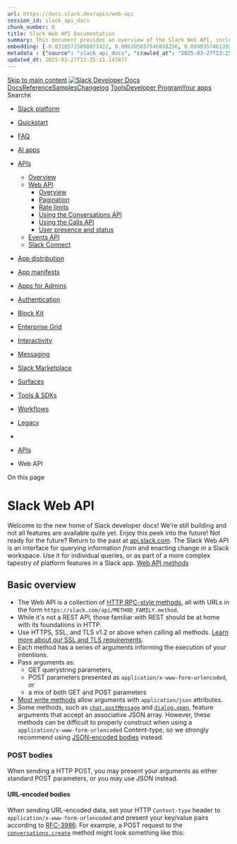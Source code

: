 ```yaml
---
url: https://docs.slack.dev/apis/web-api
session_id: slack_api_docs
chunk_number: 0
title: Slack Web API Documentation
summary: This document provides an overview of the Slack Web API, including links to tools, developer programs, quickstart guides, and various API resources such as pagination and rate limits.
embedding: [-0.03185715898871422, 0.006395657546818256, 0.009835746139287949, -0.018896261230111122, 0.03481272608041763, -0.009660108014941216, -0.03142109140753746, 0.008594164624810219, 0.010441395454108715, 0.005677963141351938, -0.010453508235514164, -0.03672657907009125, -0.013009348884224892, -0.0009758525411598384, -0.018690340220928192, 0.03660544753074646, -0.034788500517606735, 0.036750804632902145, 0.01912640780210495, -0.0028450379613786936, 0.05862686038017273, -0.01344541646540165, -0.0134333036839962, 0.05194048956036568, -0.002378687961027026, 0.0009213441517204046, -0.016873391345143318, 0.031808704137802124, -0.04372788593173027, -0.028974266722798347, 0.02521924115717411, -0.03156644478440285, -0.01039899978786707, 0.018678227439522743, 0.03958524391055107, 0.026939284056425095, -0.007503995671868324, 0.06163088232278824, 0.03679925575852394, -0.029289204627275467, -0.021488439291715622, -0.022069863975048065, 0.012524829246103764, -0.02368088997900486, -0.05945054441690445, 0.010520129464566708, -0.0413295142352581, -0.016086047515273094, 0.005199499893933535, 0.012670185416936874, -0.06342360377311707, -0.007455544080585241, -0.0021863942965865135, 0.032002512365579605, -0.007116380147635937, -0.029797948896884918, -0.026430539786815643, -0.01265807170420885, -0.03173602744936943, 0.00842458289116621, -0.0006359318504109979, -0.011434660293161869, -0.008121758699417114, -0.03287464752793312, -0.0212098415941, 0.001200699945911765, -0.006977080833166838, 0.01509278267621994, -0.007255679462105036, 0.028271712362766266, 0.08207760751247406, 0.025800663977861404, -0.031275734305381775, 0.02989485301077366, 0.007080041337758303, -0.02007121965289116, 0.012119044549763203, 0.07267792522907257, -0.0413295142352581, -0.021318858489394188, -0.03452201560139656, 0.013724015094339848, -0.051649779081344604, -0.04498763754963875, -0.07703860104084015, 0.038398172706365585, -0.015637867152690887, -0.03287464752793312, -0.005420561879873276, 0.00021822303824592382, -0.02698773704469204, -0.014898974448442459, -0.02730267494916916, 0.014584037475287914, 0.07408303022384644, -0.016582680866122246, -0.01808468997478485, 0.014317551627755165, -0.021355196833610535, 0.03275351971387863, 0.09065359830856323, -0.036556996405124664, -0.08522698283195496, -0.039342984557151794, 0.018787244334816933, -0.004381873179227114, 0.04685303568840027, -0.006238188594579697, 0.007649351842701435, -0.04043315351009369, -0.10068315267562866, 0.003212969982996583, -0.007086097728461027, -0.015286590903997421, -0.00936333928257227, -0.00889698974788189, -0.006789329461753368, 0.010829010978341103, -0.002590665128082037, -0.036120928823947906, -0.033359166234731674, -0.003888268955051899, 0.023002563044428825, 0.002195479115471244, 0.023923151195049286, -0.060128871351480484, -0.01019307877868414, -0.01789088360965252, -0.05053538456559181, 0.024250201880931854, 0.05736710876226425, -0.029604142531752586, 0.03708996996283531, -0.043170686811208725, -0.04455156996846199, 0.009108967147767544, -0.06376276910305023, -0.006704538594931364, -0.0014581008581444621, 0.006189736537635326, 0.0423954576253891, -0.05508986860513687, 0.01494742650538683, 0.018157368525862694, -0.04394591972231865, -0.044914957135915756, -0.045835547149181366, 0.013699788600206375, -0.02502543292939663, 0.010465621016919613, 0.0005920222611166537, 0.04634429141879082, -0.026406312361359596, 0.02440766990184784, -0.031033474951982498, 0.01820581965148449, 0.02730267494916916, 0.025873342528939247, -0.011283247731626034, 0.0035430488642305136, 0.008588108234107494, 0.029822176322340965, 0.0032614220399409533, -0.04392169415950775, -0.05155287683010101, -0.02057996578514576, 0.0331169068813324, -0.03948834165930748, -0.07180579006671906, -0.0004099489306099713, -0.030548954382538795, -0.02285720780491829, -0.028974266722798347, 0.02597024478018284, 0.0038489019498229027, -0.04164445027709007, -0.013578658923506737, -0.034982308745384216, 0.00674693426117301, -0.0030025069136172533, -0.022457478567957878, 0.026430539786815643, -0.0558650977909565, -0.031784478574991226, -0.027133092284202576, -0.02108871191740036, -0.03495808318257332, 0.026915058493614197, -0.008206549100577831, -0.021645909175276756, 0.002548269694671035, -0.02243325300514698, 0.02534037083387375, 0.012197778560221195, 0.01003560982644558, -0.007988515309989452, -0.000868349801748991, -0.033552974462509155, 0.036120928823947906, 0.026309410110116005, 0.03059740737080574, 0.0018865978345274925, 0.043800562620162964, -0.04040892794728279, -0.0008403385290876031, -0.015165460295975208, 0.02480739913880825, 0.038107458502054214, -0.03876155987381935, -0.03338339552283287, 0.01849653199315071, -0.022881433367729187, -0.0025270720943808556, 0.02916807495057583, -0.00434553436934948, 0.0015194228617474437, -0.0170671995729208, 0.04530257359147072, -0.03176025301218033, 0.02007121965289116, -0.04287997633218765, 0.06463490426540375, 0.01215538289397955, 0.0036066421307623386, 0.020531514659523964, 0.04370366036891937, 0.036532770842313766, -0.04692571610212326, 0.0017124735750257969, 0.008036967366933823, 0.0392703078687191, 0.03476427495479584, -0.01493531372398138, -0.04040892794728279, 0.04777362197637558, -0.03740490600466728, 0.021876055747270584, -0.007964289747178555, 0.002457422437146306, 0.013348512351512909, -0.008242888376116753, -0.022699739784002304, -0.030960796400904655, 0.039464112371206284, 0.005250980146229267, 0.03803478181362152, -0.0060292393900454044, -0.07020687311887741, 0.03217209503054619, 0.026285182684659958, 0.06948009878396988, -0.013760354369878769, -0.007122436538338661, 0.005674934946000576, 0.012718637473881245, -0.055041417479515076, 0.024649929255247116, 0.019792621955275536, 0.003409805940464139, -9.188836702378467e-05, 0.008036967366933823, 0.0017049029702320695, -0.0034794555976986885, 0.005045059137046337, -0.04745868593454361, 0.012167495675384998, -0.020410384982824326, 0.006038324441760778, -0.022881433367729187, -0.014693054370582104, -0.0222394447773695, 0.008685012347996235, 0.05954744666814804, -0.016933957114815712, -0.04486650601029396, -0.004121444188058376, 0.00930277444422245, 0.013154705055058002, -0.0025285861920565367, -0.019489796832203865, -0.008606277406215668, 0.007231453433632851, -0.008600221015512943, 0.005702189169824123, 0.01167692057788372, -0.010477734729647636, -0.012088761664927006, 0.0027208798564970493, 0.00757667375728488, 0.031154604628682137, -0.005299432203173637, 0.07258102297782898, -0.0012514230329543352, -0.019259650260210037, -0.014499246142804623, 0.05470225214958191, 0.04600512608885765, -0.036217834800481796, 0.037768296897411346, 0.004018483683466911, 0.012936671264469624, 0.0012960897292941809, 0.02543727494776249, -0.009551091119647026, 0.03037937358021736, 0.049251407384872437, 0.023220596835017204, -0.0023453773465007544, 0.030621632933616638, -0.04711952060461044, -0.007140606176108122, 0.06938319653272629, -0.028925813734531403, -0.05126216262578964, -0.006565239280462265, 0.026212505996227264, 0.06356895714998245, 0.03910072520375252, -0.01901739090681076, -0.00734047032892704, -0.03481272608041763, -0.017939334735274315, 0.01612238585948944, -0.0170671995729208, -0.01281554065644741, -0.058675311505794525, -0.03910072520375252, -0.010586751624941826, -0.035103436559438705, -0.03631473705172539, 0.038616206496953964, -0.07553659379482269, 0.01591646671295166, 0.034158624708652496, 0.021258292719721794, -0.028877362608909607, -0.0028844051994383335, 0.023002563044428825, -0.014135856181383133, 0.05882066860795021, 0.025776438415050507, -0.014184308238327503, -0.02844129502773285, -0.0005132878432050347, -0.025558404624462128, 0.059692803770303726, 0.0003368924662936479, 0.04103880375623703, -0.0527157224714756, 0.03849507495760918, -0.01534715574234724, -0.015431946143507957, 0.013833031989634037, -0.026600120589137077, -0.0031009248923510313, -0.021028146147727966, -0.010465621016919613, -0.08488781750202179, -0.014305438846349716, -0.0017382137011736631, -0.05707639828324318, -0.037380680441856384, -0.04457579553127289, -0.009339113719761372, 0.04372788593173027, 0.037889424711465836, 0.004357647150754929, -0.07001306861639023, 0.016909731552004814, -0.012561168521642685, 0.05014776811003685, 0.005293375812470913, -0.0002755704626906663, -0.043412946164608, -0.023717230185866356, 0.009036288596689701, -0.03297155350446701, 0.04816123843193054, -0.0008562367875128984, 0.041402190923690796, 0.035200342535972595, 0.02490430325269699, -0.03849507495760918, -0.031687576323747635, -0.018993165343999863, 0.03597557172179222, -0.007994571700692177, 0.02150055393576622, -0.015007991343736649, -0.010465621016919613, 0.00831556599587202, 0.015480398200452328, 0.005835431627929211, -0.03350452333688736, 0.047604043036699295, -0.005187387112528086, 0.056494973599910736, 0.012524829246103764, 0.039439886808395386, -0.032826196402311325, 0.03394059091806412, -0.0016110274009406567, -0.02989485301077366, -0.028295939788222313, -0.0015224511735141277, -0.03348029777407646, 0.028707779943943024, -0.01945345848798752, -0.0017427561106160283, -0.009490526281297207, 0.01735791191458702, 0.01349386852234602, 0.00509653938934207, -0.006220018956810236, 0.0033643823117017746, -0.0036793199833482504, 0.041935164481401443, 0.006298753432929516, 0.030452050268650055, 0.03970637544989586, 0.04229855164885521, -0.05746401473879814, -0.016921844333410263, 0.017224667593836784, -0.04913027957081795, 0.0496147982776165, 0.0030857836827635765, -0.03442510962486267, 0.021863942965865135, -0.031687576323747635, -0.01338485162705183, -0.011864671483635902, 0.02645476534962654, 0.010514073073863983, -0.0047240653075277805, 0.0007286719046533108, 0.007443430833518505, -0.010508016683161259, 0.021052371710538864, 0.024262314662337303, -0.008660785853862762, 0.0017851515440270305, -0.016510002315044403, 0.025267692282795906, -0.06851106137037277, 0.036024026572704315, 0.008993892930448055, -0.05736710876226425, -0.00044969466398470104, -0.011973688378930092, -0.011634524911642075, -0.008024854585528374, 0.01735791191458702, 0.018678227439522743, -0.04128106310963631, -0.009230096824467182, 0.021112937480211258, -0.004929985851049423, 0.043170686811208725, 0.012179609388113022, 0.03338339552283287, 0.015964917838573456, -0.01308202650398016, 0.010695768520236015, -0.034158624708652496, -0.021972959861159325, -0.009375452063977718, 0.023111579939723015, -0.008412470109760761, 0.02480739913880825, 0.025509951636195183, -0.0016064849914982915, 0.033843688666820526, -0.018956825137138367, -0.027157317847013474, -0.05145597085356712, 0.015335042029619217, 0.04939676448702812, 0.02441978268325329, 0.014111630618572235, 0.017491154372692108, 0.013724015094339848, -0.01514123473316431, 0.028780458495020866, 0.0331169068813324, 0.06637917459011078, 0.01923542469739914, 0.0027405633591115475, 0.002814755542203784, -0.007080041337758303, -0.04164445027709007, -0.00790978129953146, 0.019671492278575897, -0.011828332208096981, -0.0232569370418787, -0.03956101834774017, -0.04980860650539398, -0.02162168361246586, 0.05615581199526787, -0.0003770167531911284, 0.002834439044818282, -0.03687193617224693, -0.005378166679292917, 0.04157177358865738, 0.057318657636642456, 0.018254272639751434, -0.0030025069136172533, -0.0040790485218167305, -0.013784579932689667, 0.0005977002438157797, -0.019901638850569725, -0.015310816466808319, 0.051746685057878494, 0.013566546142101288, -0.0506322868168354, 0.013203156180679798, -0.023487083613872528, 0.02273607812821865, 0.008884876035153866, -0.03461891785264015, -0.01789088360965252, 0.021561117842793465, 0.002913173520937562, -0.020325593650341034, -0.025509951636195183, 0.012573281303048134, -0.02957991510629654, -0.055671289563179016, -0.0072617363184690475, -0.010671542026102543, -0.003449173178523779, 0.011065213941037655, 0.035200342535972595, 0.0072617363184690475, 0.0019592756871134043, 0.025582630187273026, -0.02822326123714447, -0.02720577083528042, -0.02200929820537567, 0.008860650472342968, -0.03350452333688736, 0.030064435675740242, 0.0021621682681143284, 0.0413295142352581, -0.025388821959495544, 0.01529870368540287, 0.01230073906481266, -0.01634041965007782, 0.0030555010307580233, 0.014099517837166786, 0.009327000938355923, 0.01518968679010868, 0.021549005061388016, -0.03372255712747574, 0.005568946246057749, 0.050099316984415054, 0.008672899566590786, -0.000689683249220252, 0.027762968093156815, 0.013009348884224892, -0.009102909825742245, -0.01612238585948944, 0.023317500948905945, 0.018968937918543816, -0.005356968846172094, 0.041935164481401443, 0.00491181667894125, 0.008351905271410942, -0.03486117720603943, -0.00784921646118164, 0.014826296828687191, 0.0006877905689179897, -0.016352534294128418, 0.03079121559858322, -0.012851879931986332, -0.004905759822577238, -0.007195114623755217, 0.005581059027463198, -0.022166768088936806, -0.0038277041167020798, -0.02007121965289116, -0.023947376757860184, 0.00330987386405468, 0.02500120736658573, -0.047313328832387924, -0.018569210544228554, -0.016098160296678543, 0.023523421958088875, 0.0025452414993196726, -0.02285720780491829, 0.023547647520899773, 0.010350547730922699, -0.004427297040820122, 0.005920222494751215, 0.017830317839980125, -0.005178302060812712, 0.010114344768226147, -0.007231453433632851, -0.0320751927793026, 0.01683705300092697, 0.023923151195049286, -0.02914384752511978, -0.019501909613609314, -0.015504623763263226, -0.018326951190829277, 0.024528799578547478, -0.015977030619978905, -0.023305388167500496, 0.01319104339927435, -0.019308103248476982, 0.005039002746343613, 0.01697029545903206, -0.008715294301509857, -0.05911137908697128, 0.00097660964820534, 0.030040210112929344, -0.04053005576133728, 0.0008145984029397368, -0.007734142709523439, -0.030985021963715553, 0.001399050117470324, -0.011622412130236626, 0.014814184047281742, 0.04866998270153999, 0.033552974462509155, -0.003134235506877303, -0.01349386852234602, -0.06657297909259796, 0.006892289966344833, 0.013881484046578407, 0.0180968027561903, 0.027423804625868797, 0.0423712320625782, 0.0025270720943808556, -0.049663249403238297, 0.0263578612357378, 0.04971170052886009, -0.02657589502632618, 0.009993215091526508, 0.0024059421848505735, 0.020313480868935585, 0.03730800375342369, 0.03234167769551277, -0.020810112357139587, 0.0030464164447039366, -0.022203106433153152, -0.012936671264469624, -0.005886911880224943, -0.015746884047985077, 0.02471049502491951, -0.0201681237667799, -0.017806092277169228, 0.038398172706365585, -0.017757639288902283, 0.019283875823020935, -0.003909466788172722, -0.03125150874257088, -0.010326322168111801, -0.003891297383233905, 0.047604043036699295, -0.024637816473841667, 0.016812827438116074, 0.020228689536452293, -0.005723386537283659, -0.02005910687148571, 0.03948834165930748, -0.010380830615758896, 0.03503075987100601, -0.00930277444422245, 0.026600120589137077, -0.02129463292658329, 0.024165410548448563, 0.046271614730358124, 0.011507337912917137, 0.03246280550956726, -0.012440037913620472, 0.005526550579816103, -0.02708464115858078, 0.009587429463863373, 0.04675613343715668, -0.0237777940928936, -0.0007752312230877578, -0.03692038729786873, -0.0038973537739366293, 0.04043315351009369, -0.030766988173127174, 0.024480348452925682, 0.04309801012277603, 0.03524879366159439, 0.00309032597579062, 0.009393622167408466, -0.04375211149454117, 0.017297346144914627, -0.012585394084453583, 0.007013419643044472, 0.023390179499983788, -0.0076554082334041595, 0.014475020579993725, -0.0013263721484690905, -0.082707479596138, 0.027375351637601852, -0.018544984981417656, -0.007788651157170534, -0.013215269893407822, -0.025146562606096268, -0.01986530050635338, -0.006201849784702063, -0.00784921646118164, 0.01580744981765747, -0.04355830326676369, -0.017491154372692108, 0.013736127875745296, -0.04145064204931259, 0.017515379935503006, -0.022784529253840446, -0.0021273435559123755, -0.017503267154097557, 0.0074979392811656, -0.030863892287015915, -0.010362660512328148, 0.00741920480504632, -0.016400985419750214, -0.040675412863492966, -0.012179609388113022, 0.00806725025177002, -0.031057700514793396, -0.011446773074567318, 0.053200241178274155, 0.007588787004351616, 0.03534569963812828, 0.0032493090257048607, 0.028368616476655006, 0.012215947732329369, -0.02606714889407158, -0.03585444390773773, -0.002153083449229598, -0.039875954389572144, 0.055380579084157944, -0.011053101159632206, 8.133681694744155e-05, -0.017491154372692108, -0.046562325209379196, 0.020289253443479538, 0.02025291509926319, 0.025606855750083923, -0.03091234527528286, -0.01281554065644741, -0.009878141805529594, -0.020337706431746483, 0.006407770328223705, 0.010992536321282387, 0.008612333796918392, -0.037065740674734116, -0.025485726073384285, 0.015117008239030838, -0.015068557113409042, -0.03897959366440773, -0.0037429132498800755, -0.00038704779581166804, 0.028707779943943024, -0.004766460508108139, 0.024032168090343475, -0.014414455741643906, 0.011355926282703876, -0.011156061664223671, -0.005129850469529629, -0.01583167538046837, -0.005708245560526848, 0.007425261661410332, -0.014438681304454803, 0.0008948469767346978, -0.013094139285385609, -0.0011832874733954668, 0.019828960299491882, 0.057948533445596695, -0.02967681922018528, -0.03837394341826439, 0.010532243177294731, 0.012391586787998676, -0.045351024717092514, 0.021573230624198914, -0.026600120589137077, 0.011307474225759506, 0.0002820054942276329, 1.848886677180417e-05, 0.00165493693202734, -0.006631860975176096, -0.022396914660930634, -0.016497889533638954, -0.01995008997619152, -0.06647607684135437, -0.006274527404457331, -0.0064622787758708, -0.044309310615062714, -0.006377487909048796, -0.0011310501722618937, -0.023099467158317566, -0.11211781203746796, -0.019804734736680984, 0.04404282197356224, 0.006310866679996252, 0.03527301922440529, -0.028804684057831764, -0.01623140275478363, 0.020519401878118515, 0.018775131553411484, -0.022396914660930634, 0.031203055754303932, -0.013833031989634037, 0.010441395454108715, 0.003415862563997507, -0.009278548881411552, -0.011156061664223671, 0.025994472205638885, 0.01591646671295166, -0.004263771697878838, -0.005423590075224638, 0.021161388605833054, 0.01716410368680954, -0.009708560071885586, 0.03507921099662781, 0.016812827438116074, -0.012888219207525253, 0.02451668679714203, 0.00914530549198389, 0.055477485060691833, -0.02400794066488743, 0.021730700507760048, 0.023741455748677254, -0.048960696905851364, 0.006144313141703606, -0.04588399827480316, 0.030524728819727898, 0.00872740801423788, 0.004233489278703928, 0.015492510981857777, -0.03660544753074646, 0.025679534301161766, -0.017406363040208817, 0.0393187589943409, 0.025195013731718063, 0.0093148872256279, 0.048137012869119644, -0.01818159408867359, 0.025824889540672302, -0.02037404477596283, 0.012694410979747772, 0.042540811002254486, -0.026091376319527626, 0.027278447523713112, -0.007897667586803436, 0.017963560298085213, 0.018569210544228554, -0.039246078580617905, -0.005829375237226486, 0.007110323756933212, -0.011682976968586445, 0.008757689967751503, 0.0044363816268742085, 0.03129995986819267, -0.017321571707725525, -0.004154754802584648, 0.011386208236217499, 0.005665849894285202, -0.0372110977768898, -0.002795071806758642, 0.015335042029619217, 0.020834337919950485, 0.035103436559438705, 0.023281162604689598, 0.03243857994675636, 0.017624396830797195, -0.003049444640055299, 0.008466978557407856, 0.005732471588999033, 0.020289253443479538, -0.02025291509926319, 0.036532770842313766, -0.04106302931904793, 0.034982308745384216, 0.028780458495020866, 0.006395657546818256, -0.0068801771849393845, 0.020737435668706894, -0.01534715574234724, 0.002272699261084199, -0.013614998199045658, 0.02410484477877617, -0.004221376031637192, 0.01941712014377117, -0.014668827876448631, -0.014850523322820663, -0.02159745618700981, 0.02521924115717411, -0.004327364731580019, 0.011319587007164955, -0.02667279914021492, 0.03646009415388107, 0.014923200942575932, 0.02294199913740158, -0.012082705274224281, -0.013760354369878769, 0.015213912352919579, 0.01151945162564516, 0.014063178561627865, -0.010677598416805267, 0.006262414623051882, 0.01019307877868414, -0.00998110231012106, 0.016824940219521523, 0.011162118054926395, -0.03999708592891693, -0.017660735175013542, 0.07398612797260284, 0.008412470109760761, -0.0413295142352581, 0.03192983567714691, 0.006940742023289204, 0.012415812350809574, -0.007219340652227402, 0.027859872207045555, 0.005329714622348547, -0.007122436538338661, 0.04246813431382179, -0.011204513721168041, -0.007485826499760151, 0.023087354376912117, 0.017539605498313904, 0.04881533980369568, -0.023135807365179062, 0.032414354383945465, -0.0008244402124546468, 0.004039681516587734, 0.03030669502913952, 0.013857257552444935, -0.0006101917824707925, 0.02038615755736828, -0.003449173178523779, -0.008000628091394901, -0.015117008239030838, 0.012234117835760117, 0.006050437223166227, 0.00976306851953268, -0.023232709616422653, 0.024880075827240944, -0.01767284981906414, -0.0372595489025116, 0.04556905850768089, -0.04096612334251404, -0.015274477191269398, 0.02056785300374031, -0.005390279460698366, 0.014862636104226112, -0.01529870368540287, -0.04004553705453873, -0.018763018772006035, -0.004530257545411587, -0.01789088360965252, 0.03183293342590332, 0.03590289503335953, -0.03493385761976242, 0.01039899978786707, -0.0006219262140803039, -0.0015731742605566978, 0.0059141661040484905, -0.006528900470584631, -0.008969667367637157, 0.005768810398876667, 0.04922718182206154, 0.016207177191972733, 0.005084426607936621, 0.02182760462164879, 0.0631328895688057, 0.02077377401292324, -0.015080669894814491, 0.012561168521642685, 0.009551091119647026, -0.012318908236920834, -0.025703759863972664, -0.00847303494811058, 0.01838751509785652, 0.030670084059238434, -0.005544720217585564, 0.00235294783487916, -0.0004425025836098939, 0.0026088347658514977, 0.0021667105611413717, 0.02335384115576744, 0.060128871351480484, -0.0011643609032034874, 0.01756383292376995, -0.02324482426047325, -0.0024892189539968967, 0.005211613141000271, -0.00778259476646781, -0.010629146359860897, 0.009175588376820087, 0.0022197049111127853, 0.06226075813174248, -0.014898974448442459, -0.011622412130236626, 0.016049709171056747, 0.00817020982503891, -0.024444008246064186, 0.034255530685186386, 0.02563108131289482, 0.010017440654337406, -0.02936188131570816, -0.012803427875041962, -0.01893259957432747, -0.011156061664223671, -0.01879935711622238, -0.015383494086563587, -0.040796540677547455, -0.04632006585597992, 0.01665535755455494, -0.04329181835055351, -0.03677503019571304, -0.010235474444925785, -0.009211926721036434, 0.007316244766116142, -0.006144313141703606, 0.020495174452662468, 0.006047409027814865, -0.015734771266579628, -0.027278447523713112, 0.011446773074567318, -0.014038952998816967, -0.01601336896419525, -0.049057599157094955, 0.00470589566975832, 0.04692571610212326, -0.005353940650820732, -0.0032311393879354, -0.009878141805529594, 0.043485626578330994, 0.03490963205695152, 0.021851830184459686, 0.03449779003858566, -0.011955519206821918, -0.028513973578810692, -0.023959489539265633, 0.02335384115576744, 0.0206768698990345, 0.008248944766819477, 0.018048351630568504, -0.0005814234027639031, -0.0030403598211705685, 0.01210693083703518, 0.022566495463252068, -0.0002335535391466692, 0.033746782690286636, -0.00770386029034853, 0.0018532871035858989, 0.03113037906587124, -0.004936042707413435, -0.008188379928469658, 0.01173748541623354, 0.05310333892703056, -0.011567903682589531, -0.012851879931986332, 0.01178593747317791, 0.0118888970464468, -0.005063228774815798, 0.02200929820537567, 0.0064622787758708, 0.0003247794811613858, -0.027229996398091316, 0.05290953069925308, -0.009890254586935043, 0.025388821959495544, -0.00423651747405529, -0.026503216475248337, -0.01820581965148449, 0.00019607898138929158, 0.01789088360965252, -0.016570566222071648, -0.004178980831056833, -0.039851728826761246, -0.013554433360695839, -0.036338962614536285, 0.015104895457625389, -0.027108866721391678, 0.0032977608498185873, -0.01504433061927557, -0.0012044851901009679, -0.0025270720943808556, -0.0010810841340571642, 0.04220164939761162, -0.04009398818016052, -0.014220647513866425, 0.03287464752793312, -0.019501909613609314, -0.007407092023640871, 0.0032583936117589474, 0.02243325300514698, -0.012022140435874462, -0.0025195013731718063, 0.0049420990981161594, 0.03226900100708008, -0.013324286788702011, 0.01338485162705183, -0.006298753432929516, 0.007728086318820715, -0.01303357444703579, 0.02718154527246952, 0.037477582693099976, -0.03837394341826439, -0.0020228689536452293, 0.03289887309074402, 0.03100924752652645, 0.018121030181646347, 0.0008744063088670373, -0.02904694527387619, 0.0008736492600291967, -0.0258491151034832, 0.01008406188338995, -0.009538977406919003, -0.01965937949717045, -0.0010939541971310973, 0.014051065780222416, 0.016582680866122246, -0.006807499099522829, 0.003658122383058071, -0.005780923180282116, 0.010501960292458534, 0.005178302060812712, 0.024153297767043114, -0.017406363040208817, -0.030476277694106102, 0.0035672748927026987, -0.06211540102958679, -0.024431895464658737, -0.05286107957363129, 0.007927950471639633, -0.010332378558814526, -0.01111972238868475, -0.005847544874995947, 0.01562575437128544, -0.021839717403054237, -0.0058324034325778484, 0.00459687877446413, -0.01545617263764143, 0.013530206866562366, 0.006292697042226791, -0.022820869460701942, -0.007267792709171772, 0.07393767684698105, 0.004645330831408501, -0.008666842244565487, 0.006547069642692804, 0.02739957720041275, 0.01902950368821621, 0.022360574454069138, 0.03379523381590843, -0.008394300006330013, -0.047386009246110916, -0.025509951636195183, -0.007879498414695263, -0.017430588603019714, 0.0152502516284585, 0.0064198835752904415, -0.010816898196935654, -0.00535091245546937, 0.02914384752511978, 0.020143898203969002, -0.012391586787998676, 0.019392892718315125, 0.03287464752793312, 0.00081762665649876, 0.020119672641158104, -0.021355196833610535, -0.011901010759174824, 0.015165460295975208, -0.00935122650116682, 0.03331071510910988, 0.004203206859529018, -0.019574588164687157, -0.04062696173787117, -0.026697024703025818, 0.015577302314341068, -0.030452050268650055, -0.018254272639751434, 0.012936671264469624, -0.007473713252693415, 0.0263578612357378, 0.0070558153092861176, 0.008442752063274384, -0.03226900100708008, 0.02500120736658573, -0.032317452132701874, -0.018872035667300224, 0.003791365073993802, 0.024129072204232216, -0.02180337719619274, 0.0019426203798502684, 0.00039064386510290205, -0.0017806091345846653, 0.032414354383945465, 0.029507238417863846, -0.006026211194694042, -0.02097969502210617, -0.02182760462164879, -0.0074979392811656, 0.029797948896884918, 0.004730121698230505, 0.003997285850346088, -0.01204636599868536, 0.024480348452925682, 0.007249623071402311, 0.016703810542821884, -0.022481705993413925, 0.004060879349708557, 0.0007479769992642105, -0.01022941805422306, -0.004085104912519455, 0.006680312566459179, -0.006843837909400463, 0.015310816466808319, -0.00915741827338934, 0.025776438415050507, -0.03224477171897888, -0.004357647150754929, -0.016594793647527695, -0.003973059821873903, 0.0001707174233160913, 0.02563108131289482, -0.02594601921737194, 0.0037459414452314377, 0.012427925132215023, 0.023596100509166718, -0.03401326760649681, 0.016897616907954216, -0.0050723133608698845, -0.029628368094563484, -0.01912640780210495, -0.002277241786941886, 0.01096225343644619, -0.007461600471287966, 0.029289204627275467, 0.04624738544225693, 0.0008532085921615362, 0.008206549100577831, -0.009750954806804657, -0.016812827438116074, -0.0056143696419894695, -0.0027057386469095945, 0.01904161646962166, 0.01715199090540409, -0.01038688700646162, 0.020313480868935585, 0.010931971482932568, 0.018435968086123466, -0.040796540677547455, -0.02088279090821743, -0.0068801771849393845, 0.03154221922159195, -0.015492510981857777, 0.006207906175404787, 0.03030669502913952, 0.0031402921304106712, 0.007364696357399225, -0.004963296931236982, -0.025413047522306442, 0.013760354369878769, 0.002849580254405737, -0.04125683754682541, 0.01612238585948944, -0.0035006534308195114, -0.01483840961009264, -0.002003185451030731, -0.025679534301161766, 0.00607163505628705, -0.00244076712988317, 0.003097896696999669, -0.016885504126548767, 0.044188179075717926, -0.013215269893407822, -0.011907067149877548, 0.012779202312231064, -0.023426517844200134, -0.00527217797935009, 0.013530206866562366, 0.014499246142804623, -0.013869371265172958, 0.0026482020039111376, -0.020919129252433777, -0.002693625632673502, 0.03914917632937431, 0.02613982744514942, 0.009345170110464096, -0.0010326321935281157, -0.020822225138545036, 0.017212554812431335, -0.014596150256693363, 0.013300060294568539, -0.029289204627275467, -0.015783222392201424, 0.03258393704891205, 0.006377487909048796, 0.013505981303751469, 0.03132418543100357, -0.025897568091750145, 0.008648673072457314, -0.020822225138545036, -0.002490733051672578, -0.01933232881128788, 0.011604242026805878, -0.023947376757860184, -0.016994521021842957, -0.015310816466808319, 0.02305101603269577, 0.0074797701090574265, 0.004012427292764187, -0.0180968027561903, -0.001075027626939118, 0.0006090561510063708, -0.011731429025530815, -0.009738842025399208, -0.033867914229631424, 0.01747904159128666, 0.01738213747739792, 0.005641623865813017, -0.02128252014517784, 0.024952754378318787, -0.05678568780422211, -0.023414405062794685, -0.028925813734531403, 0.007685690652579069, -0.010732106864452362, -0.014123743399977684, 0.01944134570658207, 0.03403749689459801, 0.00522372592240572, -0.003649037564173341, 0.003034303430467844, 0.015177574008703232, -0.029749497771263123, 0.028489746153354645, 0.009793350473046303, -0.0015315358759835362, 0.03420707583427429, -0.007031589280813932, 0.02739957720041275, 0.0016246545128524303, 0.03534569963812828, -0.0013922365615144372, 0.0023635467514395714, -0.001838145893998444, -0.015516737475991249, 0.035927120596170425, 0.01654634065926075, 0.03900381922721863, -0.01090168859809637, 0.024952754378318787, -0.006238188594579697, 0.021040258929133415, -0.033964816480875015, 0.00550535274669528, 0.003312902059406042, 0.038519300520420074, 0.049057599157094955, 0.04976015165448189, -0.0034612861927598715, 0.026842379942536354, -0.017636509612202644, -0.010417168959975243, -0.014705167151987553, -0.0041365851648151875, 0.007364696357399225, -0.03980327770113945, 0.012112987227737904, 0.012536942027509212, -0.01572265848517418, 0.016522115096449852, -0.001757897320203483, 0.004615048412233591, 0.00909685343503952, 0.006011070217937231, -0.008648673072457314, 0.034182850271463394, -1.741241976560559e-05, -0.018847808241844177, -0.025364596396684647, 0.00243168231099844, 0.0009425418684259057, -0.005423590075224638, 0.03268083930015564, 0.007031589280813932, -0.03248703479766846, 0.0018638860201463103, -0.010732106864452362, -0.01468094065785408, 0.022469591349363327, -0.004587794188410044, -0.003676291787996888, 0.014087405055761337, -0.008872763253748417, 0.013154705055058002, 0.016473663970828056, -0.015056443400681019, -0.004590822383761406, -0.005677963141351938, 0.03546682745218277, -0.005599228665232658, 0.032705068588256836, 0.01984107308089733, -0.027133092284202576, -0.00165493693202734, 0.01820581965148449, -0.012851879931986332, 0.001249908935278654, -0.013263721950352192, -0.003294732654467225, -0.0010402027983218431, -0.024274427443742752, 0.03856775164604187, 0.0005719601176679134, 0.011646637693047523, -0.017527492716908455, 0.030742762610316277, -0.0005844516563229263, -0.013554433360695839, 0.02749648131430149, 0.004094189964234829, 0.031469542533159256, -0.01059280801564455, -0.022154655307531357, 0.009987158700823784, -0.009036288596689701, 0.005995928775519133, -0.0011090954067185521, 0.021258292719721794, -0.00831556599587202, -0.002278755884617567, 0.0093148872256279, 0.005129850469529629, 0.029095396399497986, 7.707834447501227e-05, -0.003873127745464444, 0.012452151626348495, 0.019901638850569725, 0.0004867906973231584, 0.0018623718060553074, 0.027157317847013474, -0.010162796825170517, -0.02262706123292446, 0.025558404624462128, -0.022203106433153152, 0.021670134738087654, 0.010762389749288559, 0.006232132203876972, 0.06473180651664734, -0.025558404624462128, 0.008775859139859676, -0.004939070902764797, -0.01360288541764021, -0.007279905490577221, -0.006928628776222467, -1.1486045877973083e-05, -0.008242888376116753, -0.000778259476646781, 0.006934685632586479, 0.003093354171141982, 0.0053811948746442795, 0.009938706643879414, -0.009060515090823174, 0.02182760462164879, -0.006625804118812084, 0.037768296897411346, 0.006752990651875734, 0.026818154379725456, 0.033431846648454666, 0.0072617363184690475, -0.01697029545903206, 0.014850523322820663, -0.023644551634788513, 0.0073101879097521305, 0.006104945670813322, 0.02967681922018528, -0.01162846852093935, 0.00826711393892765, 0.003452201373875141, 0.03704151511192322, 0.005780923180282116, 0.007195114623755217, -0.028174810111522675, 0.010120401158928871, -0.013566546142101288, 0.022990450263023376, -0.012228061445057392, 0.004263771697878838, 0.01799990050494671, -0.013808805495500565, 0.021960847079753876, 0.021464213728904724, -0.01323949545621872, 0.012197778560221195, 0.04283152520656586, 0.018993165343999863, -0.0009546548244543374, -0.016510002315044403, 0.05562283843755722, -0.01623140275478363, -0.014293325133621693, 0.01303357444703579, 0.004036653321236372, -0.018896261230111122, -0.002575523918494582, -0.031493768095970154, 0.024662042036652565, -0.02336595393717289, 0.008963610976934433, 0.014329664409160614, -0.00759484339505434, 0.028247486799955368, 0.03585444390773773, -0.022384801879525185, -0.021137163043022156, 0.032632388174533844, -0.0268666073679924, 0.03214786946773529, -0.016570566222071648, -0.00439398642629385, -0.012197778560221195, 0.015444058924913406, 0.012070592492818832, 0.0065228440798819065, 0.04314646124839783, 0.04302533343434334, 0.0039851730689406395, 0.0009016605326905847, -0.030064435675740242, -0.0070558153092861176, 0.013215269893407822, -0.021016033366322517]
metadata : {"source": "slack_api_docs", "crawled_at": "2025-03-27T13:25:09.802837", "url_path": "/apis/web-api", "chunk_size": 4905}
updated_dt: 2025-03-27T13:25:11.147877
---
```

[Skip to main content](https://docs.slack.dev/apis/web-api#__docusaurus_skipToContent_fallback)
[![Slack Developer Docs](https://docs.slack.dev/img/logos/slack-developers-white.png)](https://slack.dev)[Docs](https://docs.slack.dev/)[Reference](https://docs.slack.dev/reference)[Samples](https://docs.slack.dev/samples)[Changelog](https://docs.slack.dev/changelog)
[Tools](https://tools.slack.dev)[Developer Program](https://api.slack.com/developer-program)[Your apps](https://api.slack.com/apps)
Search`K`
  * [Slack platform](https://docs.slack.dev/)
  * [Quickstart](https://docs.slack.dev/quickstart)
  * [FAQ](https://docs.slack.dev/faq)
  * [AI apps](https://docs.slack.dev/ai/)
  * [APIs](https://docs.slack.dev/apis/)
    * [Overview](https://docs.slack.dev/apis/)
    * [Web API](https://docs.slack.dev/apis/web-api/)
      * [Overview](https://docs.slack.dev/apis/web-api/)
      * [Pagination](https://docs.slack.dev/apis/web-api/pagination)
      * [Rate limits](https://docs.slack.dev/apis/web-api/rate-limits)
      * [Using the Conversations API](https://docs.slack.dev/apis/web-api/using-the-conversations-api)
      * [Using the Calls API](https://docs.slack.dev/apis/web-api/using-the-calls-api)
      * [User presence and status](https://docs.slack.dev/apis/web-api/user-presence-and-status)
    * [Events API](https://docs.slack.dev/apis/events-api/)
    * [Slack Connect](https://docs.slack.dev/apis/slack-connect/)
  * [App distribution](https://docs.slack.dev/distribution/)
  * [App manifests](https://docs.slack.dev/app-manifests/)
  * [Apps for Admins](https://docs.slack.dev/admins/)
  * [Authentication](https://docs.slack.dev/authentication/)
  * [Block Kit](https://docs.slack.dev/block-kit/)
  * [Enterprise Grid](https://docs.slack.dev/enterprise-grid/)
  * [Interactivity](https://docs.slack.dev/interactivity/)
  * [Messaging](https://docs.slack.dev/messaging/)
  * [Slack Marketplace](https://docs.slack.dev/slack-marketplace/)
  * [Surfaces](https://docs.slack.dev/surfaces/)
  * [Tools & SDKs](https://docs.slack.dev/tools/)
  * [Workflows](https://docs.slack.dev/workflows/)
  * [Legacy](https://docs.slack.dev/legacy/)


  * [](https://docs.slack.dev/)
  * [APIs](https://docs.slack.dev/apis/)
  * Web API


On this page
# Slack Web API
Welcome to the new home of Slack developer docs!
We're still building and not all features are available quite yet. Enjoy this peek into the future!
Not ready for the future? Return to the past at [api.slack.com](https://api.slack.com/docs).
The Slack Web API is an interface for querying information _from_ and enacting change _in_ a Slack workspace.
Use it for individual queries, or as part of a more complex tapestry of platform features in a Slack app.
[Web API methods](https://docs.slack.dev/reference/methods)
## Basic overview[​](https://docs.slack.dev/apis/web-api#basics "Direct link to Basic overview")
  * The Web API is a collection of [HTTP RPC-style methods](https://docs.slack.dev/reference/methods), all with URLs in the form `https://slack.com/api/METHOD_FAMILY.method`.
  * While it's not a REST API, those familiar with REST should be at home with its foundations in HTTP.
  * Use HTTPS, SSL, and TLS v1.2 or above when calling all methods. [Learn more about our SSL and TLS requirements](https://docs.slack.dev/apis/web-api#ssl).
  * Each method has a series of arguments informing the execution of your intentions.
  * Pass arguments as: 
    * GET querystring parameters,
    * POST parameters presented as `application/x-www-form-urlencoded`, or
    * a mix of both GET and POST parameters
  * [Most write methods](https://docs.slack.dev/apis/web-api#methods_supporting_json) allow arguments with `application/json` attributes.
  * Some methods, such as [`chat.postMessage`](https://docs.slack.dev/reference/methods/chat.postMessage) and [`dialog.open`](https://docs.slack.dev/reference/methods/dialog.open), feature arguments that accept an associative JSON array. However, these methods can be difficult to properly construct when using a `application/x-www-form-urlencoded` Content-type, so we strongly recommend using [JSON-encoded bodies](https://docs.slack.dev/apis/web-api#posting_json) instead.


### POST bodies[​](https://docs.slack.dev/apis/web-api#post-bodies "Direct link to POST bodies")
When sending a HTTP POST, you may present your arguments as either standard POST parameters, or you may use JSON instead.
#### URL-encoded bodies[​](https://docs.slack.dev/apis/web-api#url-encoded-bodies "Direct link to URL-encoded bodies")
When sending URL-encoded data, set your HTTP `Content-type` header to `application/x-www-form-urlencoded` and present your key/value pairs according to [RFC-3986](https://tools.ietf.org/html/rfc3986).
For example, a POST request to the [`conversations.create`](https://docs.slack.dev/reference/methods/conversations.create) method might look something like this: